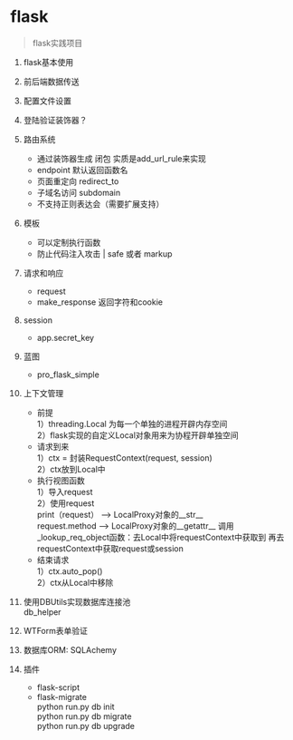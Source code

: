 # flask
>flask实践项目  
1. flask基本使用
2. 前后端数据传送
3. 配置文件设置
4. 登陆验证装饰器？
5. 路由系统
    * 通过装饰器生成 闭包 实质是add_url_rule来实现
    * endpoint 默认返回函数名
    * 页面重定向 redirect_to
    * 子域名访问 subdomain
    * 不支持正则表达会（需要扩展支持）
6. 模板
    * 可以定制执行函数
    * 防止代码注入攻击 | safe 或者 markup
7. 请求和响应
    * request
    * make_response 返回字符和cookie         
8. session
    * app.secret_key
9. 蓝图
    * pro_flask_simple
10. 上下文管理   
    * 前提  
    1）threading.Local 为每一个单独的进程开辟内存空间  
    2）flask实现的自定义Local对象用来为协程开辟单独空间  
    * 请求到来   
    1）ctx = 封装RequestContext(request, session)     
    2）ctx放到Local中
    * 执行视图函数  
    1）导入request   
    2）使用request  
    print（request） --> LocalProxy对象的__str__    
       request.method --> LocalProxy对象的__getattr__
       调用_lookup_req_object函数：去Local中将requestContext中获取到
       再去requestContext中获取request或session
    * 结束请求  
    1）ctx.auto_pop()  
    2）ctx从Local中移除
    
11. 使用DBUtils实现数据库连接池  
    db_helper
    
12. WTForm表单验证

13. 数据库ORM: SQLAchemy

14. 插件
    * flask-script
    * flask-migrate  
    python run.py db init   
    python run.py db migrate   
    python run.py db upgrade   
       
